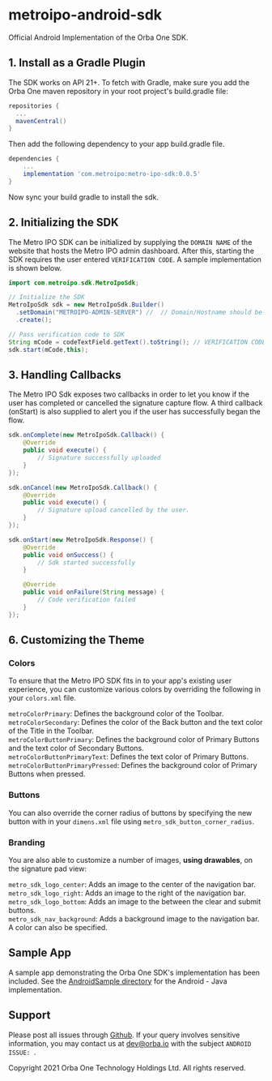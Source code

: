 # metroipo-android-sdk  
Official Android Implementation of the Orba One SDK.

## 1. Install as a Gradle Plugin  
The SDK works on API 21+. To fetch with Gradle, make sure you add the Orba One maven repository in your root project's build.gradle file:

```gradle
repositories {
  ...
  mavenCentral()
}
```

Then add the following dependency to your app build.gradle file.
```gradle
dependencies {
    ...
    implementation 'com.metroipo:metro-ipo-sdk:0.0.5'
}
```

Now sync your build gradle to install the sdk.

## 2. Initializing the SDK

The Metro IPO SDK can be initialized by supplying the `DOMAIN NAME` of the website that hosts the Metro IPO admin dashboard. After this, starting the SDK requires the user entered `VERIFICATION CODE`. A sample implementation is shown below.

```java
import com.metroipo.sdk.MetroIpoSdk;

// Initialize the SDK
MetroIpoSdk sdk = new MetroIpoSdk.Builder()
  .setDomain("METROIPO-ADMIN-SERVER") //  // Domain/Hostname should be added without "https://" or trailing slash e.g admin.metroipo.com
  .create();

// Pass verification code to SDK
String mCode = codeTextField.getText().toString(); // VERIFICATION CODE
sdk.start(mCode,this);
```

## 3. Handling Callbacks  
The Metro IPO Sdk exposes two callbacks in order to let you know if the user has completed or cancelled the signature capture flow. A third callback (onStart) is also supplied to alert you if the user has successfully began the flow.

```java
sdk.onComplete(new MetroIpoSdk.Callback() {
    @Override
    public void execute() {
        // Signature successfully uploaded
    }
});

sdk.onCancel(new MetroIpoSdk.Callback() {
    @Override
    public void execute() {
        // Signature upload cancelled by the user.
    }
});

sdk.onStart(new MetroIpoSdk.Response() {
    @Override
    public void onSuccess() {
        // Sdk started successfully
    }

    @Override
    public void onFailure(String message) {
        // Code verification failed 
    }
});
```

## 6. Customizing the Theme 
### Colors
To ensure that the Metro IPO SDK fits in to your app's existing user experience, you can customize various colors by overriding the following in your ``colors.xml`` file.

```metroColorPrimary```: Defines the background color of the Toolbar.\
```metroColorSecondary```: Defines the color of the Back button and the text color of the Title in the Toolbar.\
```metroColorButtonPrimary```: Defines the background color of Primary Buttons and the text color of Secondary Buttons.\
```metroColorButtonPrimaryText```: Defines the text color of Primary Buttons.\
```metroColorButtonPrimaryPressed```: Defines the background color of Primary Buttons when pressed.

### Buttons
You can also override the corner radius of buttons by specifying the new button with in your ``dimens.xml`` file using `metro_sdk_button_corner_radius`.

### Branding
You are also able to customize a number of images, **using drawables**, on the signature pad view: 

```metro_sdk_logo_center```: Adds an image to the center of the navigation bar.\
```metro_sdk_logo_right```: Adds an image to the right of the navigation bar.\
```metro_sdk_logo_bottom```: Adds an image to the between the clear and submit buttons.\
```metro_sdk_nav_background```: Adds a background image to the navigation bar. A color can also be specified.

## Sample App
A sample app demonstrating the Orba One SDK's implementation has been included. See the [AndroidSample directory](https://github.com/metro-ipo/metroipo-android-sdk/tree/master/AndroidSample) for the Android - Java implementation.

## Support

Please post all issues through [Github](https://github.com/metro-ipo/metroipo-android-sdk/issues). If your query involves sensitive information, you may contact us at dev@orba.io with the subject `ANDROID ISSUE: `.

Copyright 2021 Orba One Technology Holdings Ltd. All rights reserved.
